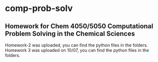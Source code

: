 # comp-prob-solv
Homework for Chem 4050/5050 Computational Problem Solving in the Chemical Sciences
---------------
Homework-2 was uploaded, you can find the python files in the folders.
Homework 3 was uploaded on 10/07, you can find the python files in the folders.
